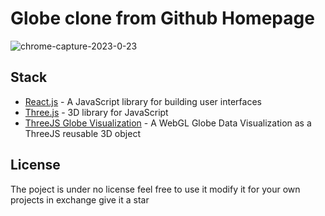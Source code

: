# Globe clone from Github Homepage

![chrome-capture-2023-0-23](https://user-images.githubusercontent.com/80596901/214157123-784d892b-13ef-47f2-948b-1e516d471469.gif)



## Stack

- [React.js](https://reactjs.org/) - A JavaScript library for building user interfaces
- [Three.js](https://threejs.org/) - 3D library for JavaScript
- [ThreeJS Globe Visualization](https://github.com/vasturiano/three-globe) - A WebGL Globe Data Visualization as a ThreeJS reusable 3D object

## License 

The poject is under no license feel free to use it modify it for your own projects in exchange give it a star 
